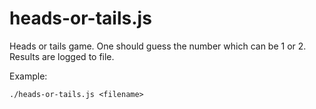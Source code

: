# heads-or-tails.js

Heads or tails game.
One should guess the number which can be 1 or 2.
Results are logged to file.

Example:

`./heads-or-tails.js <filename>`
